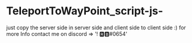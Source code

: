 # TeleportToWayPoint_script-js-
just copy the server side in server side and client side to client side :)
for more Info contact me on discord => '!                     🆁🅱#0654'
